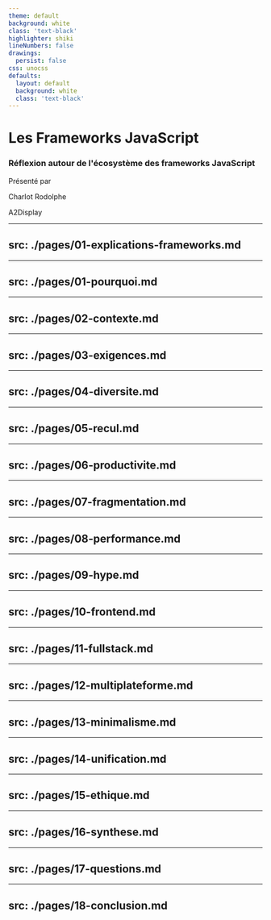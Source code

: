 ```yaml
---
theme: default
background: white
class: 'text-black'
highlighter: shiki
lineNumbers: false
drawings:
  persist: false
css: unocss
defaults:
  layout: default
  background: white
  class: 'text-black'
---
```


<style>
/* Styles globaux */
.slidev-layout {
  @apply bg-white text-black relative;
  
  /* Style de base pour tous les textes */
  font-family: system-ui, -apple-system, sans-serif;
  line-height: 1.6;
}


.slidev-layout .content-container {
  @apply mx-auto max-w-4xl px-8 py-12;
}

.slidev-layout h1 {
  @apply text-4xl font-bold mb-12;
}

.slidev-layout h2 {
  @apply text-3xl font-semibold mb-8;
}

.slidev-layout h3 {
  @apply text-2xl font-semibold mb-6;
}

.slidev-layout ul {
  @apply space-y-4;
}


.slidev-layout blockquote {
  @apply text-gray-700 italic border-l-4 border-blue-600 pl-4 bg-gray-100 p-4 rounded-r;
}

</style>

<div class="flex flex-col items-center justify-center p-30">
  <div class="text-center space-y-8">
    <h1 class="text-6xl font-bold bg-gradient-to-r from-blue-600 to-purple-600 bg-clip-text text-transparent px-8">
      Les Frameworks JavaScript
    </h1>    
    <div class="mt-16 space-y-6">
      <h3 class="text-2xl font-medium text-gray-700">
        Réflexion autour de l'écosystème des frameworks JavaScript
      </h3>      
      <div class="mt-24 text-gray-600 space-y-3">
        <p class="text-xl">Présenté par</p>
        <p class="text-2xl font-semibold">Charlot Rodolphe</p>
        <p class="text-lg font-medium">A2Display</p>
      </div>
    </div>
  </div>
</div>

<style>
.slidev-layout {
  @apply bg-gradient-to-br from-gray-50 to-gray-100;
}
</style>

---
src: ./pages/01-explications-frameworks.md
---

---
src: ./pages/01-pourquoi.md
---

---
src: ./pages/02-contexte.md
---

---
src: ./pages/03-exigences.md
---

---
src: ./pages/04-diversite.md
---

---
src: ./pages/05-recul.md
---

---
src: ./pages/06-productivite.md
---

---
src: ./pages/07-fragmentation.md
---

---
src: ./pages/08-performance.md
---

---
src: ./pages/09-hype.md
---

---
src: ./pages/10-frontend.md
---

---
src: ./pages/11-fullstack.md
---

---
src: ./pages/12-multiplateforme.md
---

---
src: ./pages/13-minimalisme.md
---

---
src: ./pages/14-unification.md
---

---
src: ./pages/15-ethique.md
---

---
src: ./pages/16-synthese.md
---

---
src: ./pages/17-questions.md
---

---
src: ./pages/18-conclusion.md
---